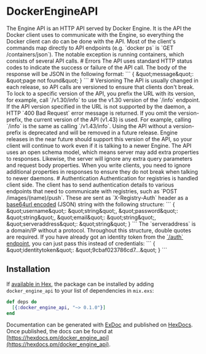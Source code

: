 # DockerEngineAPI

The Engine API is an HTTP API served by Docker Engine. It is the API the Docker client uses to communicate with the Engine, so everything the Docker client can do can be done with the API.  Most of the client&#39;s commands map directly to API endpoints (e.g. &#x60;docker ps&#x60; is &#x60;GET /containers/json&#x60;). The notable exception is running containers, which consists of several API calls.  # Errors  The API uses standard HTTP status codes to indicate the success or failure of the API call. The body of the response will be JSON in the following format:  &#x60;&#x60;&#x60; {   \&quot;message\&quot;: \&quot;page not found\&quot; } &#x60;&#x60;&#x60;  # Versioning  The API is usually changed in each release, so API calls are versioned to ensure that clients don&#39;t break. To lock to a specific version of the API, you prefix the URL with its version, for example, call &#x60;/v1.30/info&#x60; to use the v1.30 version of the &#x60;/info&#x60; endpoint. If the API version specified in the URL is not supported by the daemon, a HTTP &#x60;400 Bad Request&#x60; error message is returned.  If you omit the version-prefix, the current version of the API (v1.43) is used. For example, calling &#x60;/info&#x60; is the same as calling &#x60;/v1.43/info&#x60;. Using the API without a version-prefix is deprecated and will be removed in a future release.  Engine releases in the near future should support this version of the API, so your client will continue to work even if it is talking to a newer Engine.  The API uses an open schema model, which means server may add extra properties to responses. Likewise, the server will ignore any extra query parameters and request body properties. When you write clients, you need to ignore additional properties in responses to ensure they do not break when talking to newer daemons.   # Authentication  Authentication for registries is handled client side. The client has to send authentication details to various endpoints that need to communicate with registries, such as &#x60;POST /images/(name)/push&#x60;. These are sent as &#x60;X-Registry-Auth&#x60; header as a [base64url encoded](https://tools.ietf.org/html/rfc4648#section-5) (JSON) string with the following structure:  &#x60;&#x60;&#x60; {   \&quot;username\&quot;: \&quot;string\&quot;,   \&quot;password\&quot;: \&quot;string\&quot;,   \&quot;email\&quot;: \&quot;string\&quot;,   \&quot;serveraddress\&quot;: \&quot;string\&quot; } &#x60;&#x60;&#x60;  The &#x60;serveraddress&#x60; is a domain/IP without a protocol. Throughout this structure, double quotes are required.  If you have already got an identity token from the [&#x60;/auth&#x60; endpoint](#operation/SystemAuth), you can just pass this instead of credentials:  &#x60;&#x60;&#x60; {   \&quot;identitytoken\&quot;: \&quot;9cbaf023786cd7...\&quot; } &#x60;&#x60;&#x60; 

## Installation

If [available in Hex](https://hex.pm/docs/publish), the package can be installed
by adding `docker_engine_api` to your list of dependencies in `mix.exs`:

```elixir
def deps do
  [{:docker_engine_api, "~> 0.1.0"}]
end
```

Documentation can be generated with [ExDoc](https://github.com/elixir-lang/ex_doc)
and published on [HexDocs](https://hexdocs.pm). Once published, the docs can
be found at [https://hexdocs.pm/docker_engine_api](https://hexdocs.pm/docker_engine_api).

